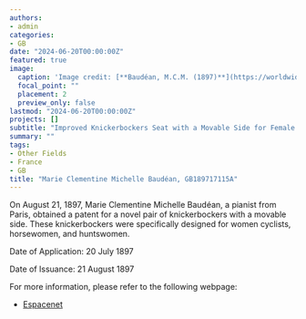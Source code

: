 ```yaml
---
authors:
- admin
categories:
- GB
date: "2024-06-20T00:00:00Z"
featured: true
image:
  caption: 'Image credit: [**Baudéan, M.C.M. (1897)**](https://worldwide.espacenet.com/patent/search/family/032135189/publication/GB189717115A?q=pn%3DGB189717115A)'
  focal_point: ""
  placement: 2
  preview_only: false
lastmod: "2024-06-20T00:00:00Z"
projects: []
subtitle: "Improved Knickerbockers Seat with a Movable Side for Female Cyclists, Horsewomen, Huntswomen, and the like."
summary: ""
tags:
- Other Fields
- France 
- GB 
title: "Marie Clementine Michelle Baudéan, GB189717115A"
---
```

On August 21, 1897, Marie Clementine Michelle Baudéan, a pianist from Paris, obtained a patent for a novel pair of knickerbockers with a movable side. These knickerbockers were specifically designed for women cyclists, horsewomen, and huntswomen. 

Date of Application: 20 July 1897 

Date of Issuance: 21 August 1897

For more information, please refer to the following webpage: 

- [Espacenet](https://worldwide.espacenet.com/patent/search/family/032135189/publication/GB189717115A?q=pn%3DGB189717115A)
